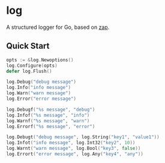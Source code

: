 # log

A structured logger for Go, based on [zap](https://github.com/uber-go/zap).

## Quick Start

```go
opts := &log.Newoptions()
log.Configure(opts)
defer log.Flush()

log.Debug("debug message")
log.Info("info message")
log.Warn("warn message")
log.Error("error message")

log.Debugf("%s message", "debug")
log.Infof("%s message", "info")
log.Warnf("%s message", "warn")
log.Errorf("%s message", "error")

log.Debugt("debug message", log.String("key1", "value1"))
log.Infot("info message", log.Int32("key2", 10))
log.Warnt("warn message", log.Bool("key3", false))
log.Errort("error message", log.Any("key4", "any"))
```